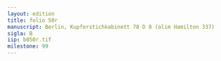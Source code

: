 ```yaml
---
layout: edition
title: folio 50r
manuscript: Berlin, Kupferstichkabinett 78 D 8 (olim Hamilton 337)
sigla: B
iip: b050r.tif
milestone: 99
---
```

